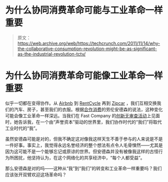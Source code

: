 # 为什么协同消费革命可能与工业革命一样重要

> 原文：<https://web.archive.org/web/https://techcrunch.com/2011/11/14/why-the-collaborative-consumption-revolution-might-be-as-significant-as-the-industrial-revolution-tctv/>

# 为什么协同消费革命可能像工业革命一样重要

似乎一切都在变得协作。从 [Airbnb](https://web.archive.org/web/20230204223205/http://www.crunchbase.com/company/airbnb) 到 [RentCycle](https://web.archive.org/web/20230204223205/http://www.crunchbase.com/company/rentcycle) 再到 [Zipcar](https://web.archive.org/web/20230204223205/http://www.crunchbase.com/company/zipcar) ，我们互相交换我们的汽车、房子，甚至我们的衣服。根据[合作消费](https://web.archive.org/web/20230204223205/http://collaborativeconsumption.com/)的劳伦安德森的说法，这种变化可能会像工业革命一样深远。当我们在 Fast Company 的[创新无审查活动](https://web.archive.org/web/20230204223205/http://sf.innovationuncensored.com/)上见面时，她告诉我，在一个由“声誉资本”驱动的世界里，我们协作时代的“我们”将取代工业时代的“我”。

虽然安德森可能是对的，但我不确定这对像我这样天生不善于参与的人来说是不是一件好事。事实上，我觉得永远名誉经济的整个想法有点令人毛骨悚然——尤其是因为这可能不是一个能够忘记或原谅的世界。但安德森并没有被像我这样的古怪行为所困扰，他坚持认为，在这个网络化的共享经济中，“每个人都受益”。

那么安德森是对的吗——这种从“我”到“我们”的转变和工业革命一样重要吗？我们应该张开双臂欢迎这场革命吗？